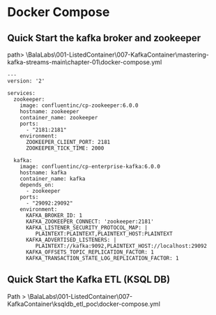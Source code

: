 # Docker Compose
## Quick Start the kafka broker and zookeeper
path> \BalaLabs\001-ListedContainer\007-KafkaContainer\mastering-kafka-streams-main\chapter-01\docker-compose.yml

```
---
version: '2'

services:
  zookeeper:
    image: confluentinc/cp-zookeeper:6.0.0
    hostname: zookeeper
    container_name: zookeeper
    ports:
      - "2181:2181"
    environment:
      ZOOKEEPER_CLIENT_PORT: 2181
      ZOOKEEPER_TICK_TIME: 2000

  kafka:
    image: confluentinc/cp-enterprise-kafka:6.0.0
    hostname: kafka
    container_name: kafka
    depends_on:
      - zookeeper
    ports:
      - "29092:29092"
    environment:
      KAFKA_BROKER_ID: 1
      KAFKA_ZOOKEEPER_CONNECT: 'zookeeper:2181'
      KAFKA_LISTENER_SECURITY_PROTOCOL_MAP: |
         PLAINTEXT:PLAINTEXT,PLAINTEXT_HOST:PLAINTEXT
      KAFKA_ADVERTISED_LISTENERS: |
         PLAINTEXT://kafka:9092,PLAINTEXT_HOST://localhost:29092
      KAFKA_OFFSETS_TOPIC_REPLICATION_FACTOR: 1
      KAFKA_TRANSACTION_STATE_LOG_REPLICATION_FACTOR: 1
```

## Quick Start the Kafka ETL (KSQL DB)
Path > \BalaLabs\001-ListedContainer\007-KafkaContainer\ksqldb_etl_poc\docker-compose.yml



